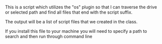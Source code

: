 This is a script which utilizes the "os" plugin so that I can traverse the drive or selected path and find all files that end with the script suffix. 

The output will be a list of script files that we created in the class. 

If you install this file to your machine you will need to specify a path to search and then run through command line
